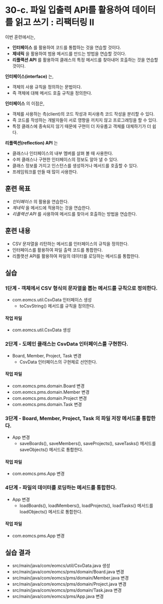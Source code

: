 # 30-c. 파일 입출력 API를 활용하여 데이터를 읽고 쓰기 : 리팩터링 II

이번 훈련에서는,
- **인터페이스** 를 활용하여 코드를 통합하는 것을 연습할 것이다.
- **제네릭** 을 활용하여 범용 메서드를 만드는 방법을 연습할 것이다.
- **리플랙션 API** 를 활용하여 클래스의 특정 메서드를 찾아내어 호출하는 것을 연습할 것이다.

**인터페이스(interface)** 는,
- 객체의 사용 규칙을 정의하는 문법이다.
- 즉 객체에 대해 메서드 호출 규칙을 정의한다.

**인터페이스** 의 이점은,
- 객체를 사용하는 측(client)의 코드 작성과 피사용측 코드 작성을 분리할 수 있다.
- 즉 코드를 작성하는 개발자들이 서로 영향을 끼치지 않고 프로그래밍을 할 수 있다.  
- 특정 클래스에 종속되지 않기 때문에 구현이 더 자유롭고 객체를 대체하기가 더 쉽다.

**리플랙션(reflection) API** 는
- 클래스나 인터페이스의 내부 멤버를 살펴 볼 때 사용한다.
- 수퍼 클래스나 구현한 인터페이스의 정보도 알아 낼 수 있다.
- 클래스 정보를 가지고 인스턴스를 생성하거나 메서드를 호출할 수 있다.
- 프레임워크를 만들 때 많이 사용한다.


## 훈련 목표
- *인터페이스* 의 활용을 연습한다.
- *제네릭* 을 메서드에 적용하는 것을 연습한다.
- *리플랙션 API* 를 사용하여 메서드를 찾아서 호출하는 방법을 연습한다.


## 훈련 내용
- CSV 문자열을 리턴하는 메서드를 인터페이스의 규칙을 정의한다.
- 인터페이스를 활용하여 파일 출력 코드를 통합한다.
- 리플랫션 API를 활용하여 파일의 데이터를 로딩하는 메서드를 통합한다.


## 실습

### 1단계 - 객체에서 CSV 형식의 문자열을 뽑는 메서드를 규칙으로 정의한다.

- com.eomcs.util.CsvData 인터페이스 생성
  - toCsvString() 메서드를 규칙을 정의한다.

#### 작업 파일
- com.eomcs.util.CsvData 생성


### 2단계 - 도메인 클래스는 CsvData 인터페이스를 구현한다.

- Board, Member, Project, Task 변경
  - CsvData 인터페이스의 구현체로 선언한다.

#### 작업 파일
- com.eomcs.pms.domain.Board 변경
- com.eomcs.pms.domain.Member 변경
- com.eomcs.pms.domain.Project 변경
- com.eomcs.pms.domain.Task 변경

### 3단계 - Board, Member, Project, Task 의 파일 저장 메서드를 통합한다.

- App 변경
  - saveBoards(), saveMembers(), saveProjects(), saveTasks() 메서드를
    saveObjects() 메서드로 통합한다.

#### 작업 파일
- com.eomcs.pms.App 변경


### 4단계 - 파일의 데이터를 로딩하는 메서드를 통합한다.

- App 변경
  - loadBoards(), loadMembers(), loadProjects(), loadTasks() 메서드를
    loadObjects() 메서드로 통합한다.

#### 작업 파일
- com.eomcs.pms.App 변경


## 실습 결과
- src/main/java/com/eomcs/util/CsvData.java 생성
- src/main/java/com/eomcs/pms/domain/Board.java 변경
- src/main/java/com/eomcs/pms/domain/Member.java 변경
- src/main/java/com/eomcs/pms/domain/Project.java 변경
- src/main/java/com/eomcs/pms/domain/Task.java 변경
- src/main/java/com/eomcs/pms/App.java 변경
